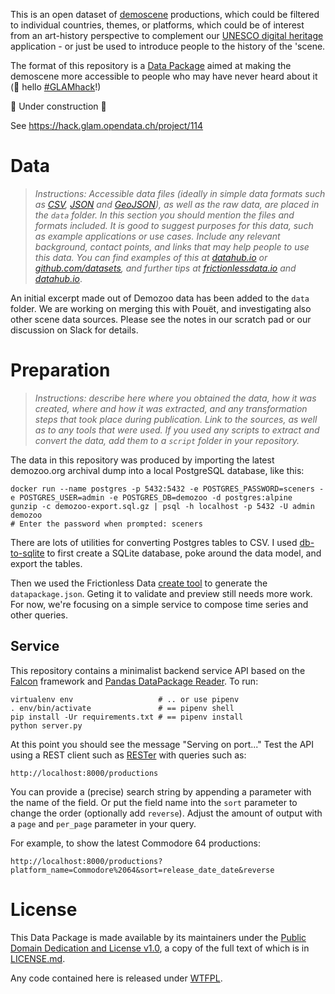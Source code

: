 This is an open dataset of [demoscene](https://en.wikipedia.org/wiki/Demoscene) productions, which could be filtered to individual countries, themes, or platforms, which could be of interest from an art-history perspective to complement our [UNESCO digital heritage](http://demoscene-the-art-of-coding.net/) application - or just be used to introduce people to the history of the 'scene.

The format of this repository is a [Data Package](https://frictionlessdata.io/data-packages/) aimed at making the demoscene more accessible to people who may have never heard about it (:wave: hello [#GLAMhack](https://glam.opendata.ch)!)

:construction: Under construction :construction:

See https://hack.glam.opendata.ch/project/114

# Data

> *Instructions: Accessible data files (ideally in simple data formats such as [CSV](https://frictionlessdata.io/guides/csv/), [JSON](http://json-schema.org/specification.html) and [GeoJSON](http://geojson.org/)), as well as the raw data, are placed in the `data` folder. In this section you should mention the files and formats included. It is good to suggest purposes for this data, such as example applications or use cases. Include any relevant background, contact points, and links that may help people to use this data. You can find examples of this at [datahub.io](https://datahub.io) or [github.com/datasets](https://github.com/datasets), and further tips at [frictionlessdata.io](https://frictionlessdata.io/guides/data-package/) and [datahub.io](https://datahub.io/docs/data-packages/publish-faq)*.

An initial excerpt made out of Demozoo data has been added to the `data` folder. We are working on merging this with Pouët, and investigating also other scene data sources. Please see the notes in our scratch pad or our discussion on Slack for details.

# Preparation

> *Instructions: describe here where you obtained the data, how it was created, where and how it was extracted, and any transformation steps that took place during publication. Link to the sources, as well as to any tools that were used. If you used any scripts to extract and convert the data, add them to a `script` folder in your repository.*

The data in this repository was produced by importing the latest demozoo.org archival dump into a local PostgreSQL database, like this:

```
docker run --name postgres -p 5432:5432 -e POSTGRES_PASSWORD=sceners -e POSTGRES_USER=admin -e POSTGRES_DB=demozoo -d postgres:alpine
gunzip -c demozoo-export.sql.gz | psql -h localhost -p 5432 -U admin demozoo
# Enter the password when prompted: sceners
```

There are lots of utilities for converting Postgres tables to CSV. I used [db-to-sqlite](https://github.com/simonw/db-to-sqlite) to first create a SQLite database, poke around the data model, and export the tables.

Then we used the Frictionless Data [create tool](https://create.frictionlessdata.io/) to generate the `datapackage.json`. Geting it to validate and preview still needs more work. For now, we're focusing on a simple service to compose time series and other queries.

## Service

This repository contains a minimalist backend service API based on the [Falcon](http://falconframework.org/) framework and [Pandas DataPackage Reader](https://github.com/rgieseke/pandas-datapackage-reader). To run:

```
virtualenv env                   # .. or use pipenv
. env/bin/activate               # == pipenv shell
pip install -Ur requirements.txt # == pipenv install
python server.py
```

At this point you should see the message "Serving on port..." Test the API using a REST client such as [RESTer](https://github.com/frigus02/RESTer) with queries such as:

`http://localhost:8000/productions`

You can provide a (precise) search string by appending a parameter with the name of the field. Or put the field name into the `sort` parameter to change the order (optionally add `reverse`). Adjust the amount of output with a `page` and `per_page` parameter in your query.

For example, to show the latest Commodore 64 productions:

`http://localhost:8000/productions?platform_name=Commodore%2064&sort=release_date_date&reverse`

# License

This Data Package is made available by its maintainers under the [Public Domain Dedication and License v1.0](http://www.opendatacommons.org/licenses/pddl/1.0/), a copy of the full text of which is in [LICENSE.md](LICENSE.md).

Any code contained here is released under [WTFPL](https://en.wikipedia.org/wiki/WTFPL).
